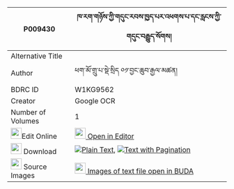 |P009430|ཁ་རག་གཉོས་ཀྱི་གདུང་རབས་ཁྱད་པར་འཕགས་པ་དང་རླངས་ཀྱི་གདུང་བརྒྱུད་སོགས། 
| --- | --- 
|Alternative Title |
|Author| ཕག་མོ་གྲུ་པ་སྡེ་སྲིད ༠༡་བྱང་ཆུབ་རྒྱལ་མཚན།
|BDRC ID | W1KG9562
|Creator | Google OCR
|Number of Volumes| 1
|<img width="25" src="https://img.icons8.com/color/25/000000/edit-property.png">Edit Online| [<img width="25" src="https://avatars.githubusercontent.com/u/45091458?s=200&v=4"> Open in Editor](http://editor.openpecha.org/P009430)
|<img width="25" src="https://img.icons8.com/fluent/48/000000/download-2.png"/>  Download | [![](https://img.icons8.com/color/20/000000/txt.png)Plain Text](https://github.com/Openpecha/P009430/releases/download/v1/kha_rak_nyo_kyi_dungrab_khyepa_plain_P009430.zip), [![](https://img.icons8.com/color/20/000000/txt.png)Text with Pagination](https://github.com/Openpecha/P009430/releases/download/v1/kha_rak_nyo_kyi_dungrab_khyepa_pages_P009430.zip)
|<img width="25" src="https://img.icons8.com/plasticine/100/000000/pictures-folder.png"/>  Source Images | [<img width="25" src="https://library.bdrc.io/icons/BUDA-small.svg"> Images of text file open in BUDA](https://library.bdrc.io/show/bdr:W1KG9562)